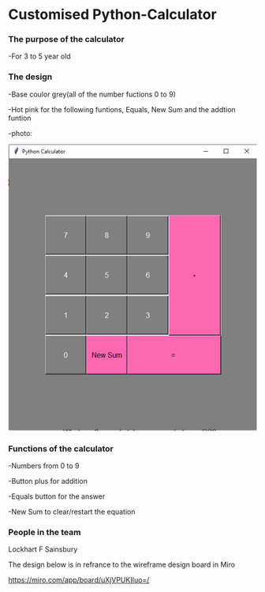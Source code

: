 # Customised Python-Calculator

### The purpose of the calculator
-For 3 to 5 year old 

### The design 
-Base coulor grey(all of the number fuctions 0 to 9) 

-Hot pink for the following funtions, Equals, New Sum and the addtion funtion

-photo:

![image](https://github.com/Lockie42/python-calculator/blob/main/pyhton%20calc.jpg)

### Functions of the calculator 
-Numbers from 0 to 9

-Button plus for addition

-Equals button for the answer

-New Sum to clear/restart the equation

### People in the team
Lockhart F Sainsbury

The design below is in refrance to the wireframe design board in Miro

https://miro.com/app/board/uXjVPUKIIuo=/


